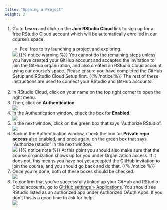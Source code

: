 ```yaml
---
title: "Opening a Project"
weight: 2
---
```


<ol>
<li>Go to <strong>Learn</strong> and click on the <strong>Join RStudio Cloud</strong> link to sign up for a free RStudio Cloud account which will be automatically enrolled in our course’s space.</li>
  <ul>
  <li>Feel free to try launching a project and exploring.</li>
  </ul>
  
<img src="/images/troubleshoot/rstudio-cloud.png"/>
{{% notice warning %}}
You cannot do the remaining steps unless you have created your GitHub account and accepted the invitation to join the GitHub organization, and also created an RStudio Cloud account using our course’s space. Please ensure you have completed the <a id="GitHubSetup">GitHub Setup</a> and <a id="RStudioCloudSetup">RStudio Cloud Setup</a> first.
{{% /notice %}}
The rest of these instructions are used to connect your RStudio and GitHub accounts.
<br><br>
<li>In <a id="RStudioCloud">RStudio Cloud</a>, click on your name on the top right corner to open the right menu.</li>
<li>Then, click on <strong>Authentication</strong>.</li>
<img src="/images/troubleshoot/github-auth-1.png"/>
<li>In the Authentication window, check the box for <strong>Enabled</strong>.</li>
<img src="/images/troubleshoot/github-auth-2.png"/>
<li>In the next window, click on the green box that says “Authorize RStudio”.</li>
<img src="/images/troubleshoot/github-auth-3.png"/>
<li>Back in the Authentication window, check the box for <strong>Private repo access</strong> also enabled, and once again, on the green box that says “Authorize rstudio” in the next window.</li>
<img src="/images/troubleshoot/github-auth-4.png"/>
{{% notice note %}}
At this point you should also make sure that the course organization shows up for you under Organization access. If it does not, this means you have not yet accepted the GitHub invitation to join the course, and you should go back and do that.
{{% /notice %}}
<li>Once you’re done, both of these boxes should be checked.</li>
<img src="/images/troubleshoot/github-auth-5.png"/>
<li>To confirm that you’ve successfully linked up your GitHub and RStudio Cloud accounts, go to <a href="https://github.com/settings/applications">GitHub settings > Applications</a>. You should see RStudio listed as an authorized app under Authorized OAuth Apps. If you don’t this is a good time to ask for <a id="help">help</a>.</li>
<img src="/images/troubleshoot/github-auth-6.png"/>
</ol>
